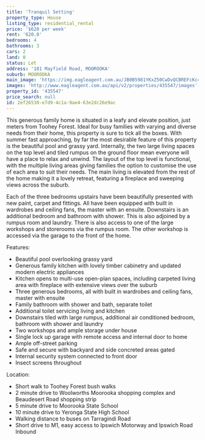 ```yaml
---
title: 'Tranquil Setting'
property_type: House
listing_type: residential_rental
price: '$620 per week'
rent: '620.0'
bedrooms: 4
bathrooms: 3
cars: 2
land: 0
status: Let
address: '181 Mayfield Road, MOOROOKA'
suburb: MOOROOKA
main_image: 'https://img.eagleagent.com.au/JB0B5981YKxZ50CwDvQCBREFcKc=/1280x854/smart/https://s3-us-west-2.amazonaws.com/eagleagent-orig/images/6825464/424975394-image-M.jpg'
images: 'http://www.eagleagent.com.au/api/v2/properties/435547/images'
property_id: '435547'
price_search: null
id: 2ef26530-e7d9-4c1a-9ae4-63e2dc26e9ac
---
```

This generous family home is situated in a leafy and elevate position, just meters from Toohey Forest. Ideal for busy families with varying and diverse needs from their home, this property is sure to tick all the boxes. With summer fast approaching, by far the most desirable feature of this property is the beautiful pool and grassy yard. Internally, the two large living spaces on the top level and tiled rumpus on the ground floor mean everyone will have a place to relax and unwind. The layout of the top level is functional, with the multiple living areas giving families the option to customise the use of each area to suit their needs. The main living is elevated from the rest of the home making it a lovely retreat,  featuring a fireplace and sweeping views across the suburb.

Each of the three bedrooms upstairs have been beautifully presented with new paint, carpet and fittings. All have been equipped with built in wardrobes and ceiling fans, the master with an ensuite. Downstairs is an additional bedroom and bathroom with shower. This is also adjoined by a rumpus room and laundry. There is also access to one of the large workshops and storerooms via the rumpus room. The other workshop is accessed via the garage to the front of the home.

Features:

*  Beautiful pool overlooking grassy yard
*  Generous family kitchen with lovely timber cabinetry and updated modern electric appliances
*  Kitchen opens to multi-use open-plan spaces, including carpeted living area with fireplace with extensive views over the suburb
*  Three generous bedrooms, all with built in wardrobes and ceiling fans, master with ensuite
*  Family bathroom with shower and bath, separate toilet
*  Additional toilet servicing living and kitchen
*  Downstairs tiled with large rumpus, additional air conditioned bedroom, bathroom with shower and laundry
*  Two workshops and ample storage under house
*  Single lock up garage with remote access and internal door to home
*  Ample off-street parking
*  Safe and secure with backyard and side concreted areas gated
*  Internal security system connected to front door
*  Insect screens throughout

Location:

*  Short walk to Toohey Forest bush walks
*  2 minute drive to Woolworths Moorooka shopping complex and Beaudesert Road shopping strip
*  5 minute drive to Moorooka State School
*  10 minute drive to Yeronga State High School
*  Walking distance to buses on Tarragindi Road
*  Short drive to M1, easy access to Ipswich Motorway and Ipswich Road Inbound